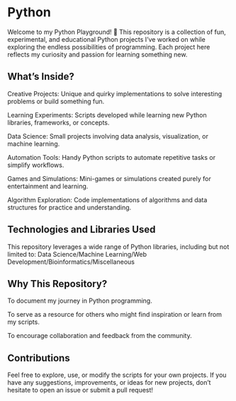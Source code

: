 # Python
Welcome to my Python Playground! 🎉 This repository is a collection of fun, experimental, and educational Python projects I’ve worked on while exploring the endless possibilities of programming. Each project here reflects my curiosity and passion for learning something new.

## What’s Inside?

Creative Projects: Unique and quirky implementations to solve interesting problems or build something fun.

Learning Experiments: Scripts developed while learning new Python libraries, frameworks, or concepts.

Data Science: Small projects involving data analysis, visualization, or machine learning.

Automation Tools: Handy Python scripts to automate repetitive tasks or simplify workflows.

Games and Simulations: Mini-games or simulations created purely for entertainment and learning.

Algorithm Exploration: Code implementations of algorithms and data structures for practice and understanding.

## Technologies and Libraries Used

This repository leverages a wide range of Python libraries, including but not limited to:
Data Science/Machine Learning/Web Development/Bioinformatics/Miscellaneous

## Why This Repository?

To document my journey in Python programming.

To serve as a resource for others who might find inspiration or learn from my scripts.

To encourage collaboration and feedback from the community.


## Contributions

Feel free to explore, use, or modify the scripts for your own projects. If you have any suggestions, improvements, or ideas for new projects, don’t hesitate to open an issue or submit a pull request!
